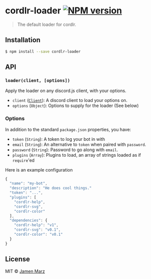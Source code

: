 # cordlr-loader [![NPM version](https://badge.fury.io/js/cordlr-loader.svg)](https://npmjs.org/package/cordlr-loader)

> The default loader for cordlr.

## Installation

```sh
$ npm install --save cordlr-loader
```

## API

### `loader(client, [options])`

Apply the loader on any discord.js client, with your options.

 - `client` ([`Client`](https://hydrabolt.github.io/discord.js/#!/docs/tag/master/class/Client)): A discord client to load your options on.
 - `options` (`Object`): Options to supply for the loader (See below)

### Options

In addition to the standard `package.json` properties, you have:

 - `token` (`String`): A token to log your bot in with
 - `email` (`String`): An alternative to `token` when paired with `password`.
 - `password` (`String`): Password to go along with `email`.
 - `plugins` (`Array`): Plugins to load, an array of strings loaded as if `require`'ed

Here is an example configuration

```js
{
  "name": "my-bot",
  "description": "He does cool things."
  "token": "...",
  "plugins": [
    "cordlr-help",
    "cordlr-svg",
    "cordlr-color"
  ],
  "dependencies": {
    "cordlr-help": "v1",
    "cordlr-svg": "v0.1",
    "cordlr-color": "v0.1"
  }
}
```

## License

MIT © [Jamen Marz](https://github.com/jamen)
